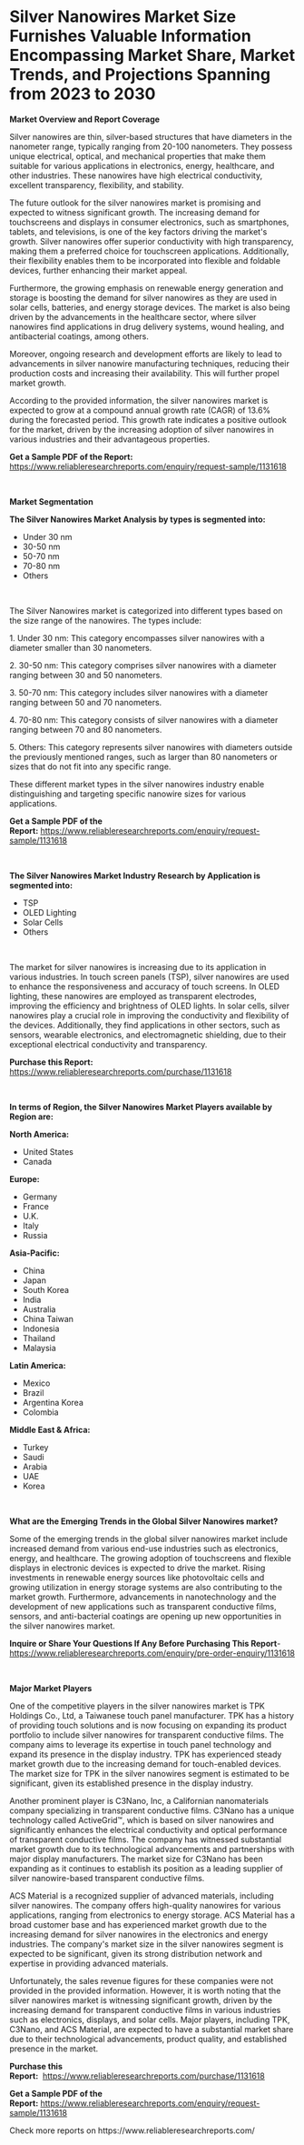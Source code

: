 <p><h1>Silver Nanowires Market Size Furnishes Valuable Information Encompassing Market Share, Market Trends, and Projections Spanning from 2023 to 2030</h1></p><p><strong>Market Overview and Report Coverage</strong></p>
<p><p>Silver nanowires are thin, silver-based structures that have diameters in the nanometer range, typically ranging from 20-100 nanometers. They possess unique electrical, optical, and mechanical properties that make them suitable for various applications in electronics, energy, healthcare, and other industries. These nanowires have high electrical conductivity, excellent transparency, flexibility, and stability.</p><p>The future outlook for the silver nanowires market is promising and expected to witness significant growth. The increasing demand for touchscreens and displays in consumer electronics, such as smartphones, tablets, and televisions, is one of the key factors driving the market's growth. Silver nanowires offer superior conductivity with high transparency, making them a preferred choice for touchscreen applications. Additionally, their flexibility enables them to be incorporated into flexible and foldable devices, further enhancing their market appeal.</p><p>Furthermore, the growing emphasis on renewable energy generation and storage is boosting the demand for silver nanowires as they are used in solar cells, batteries, and energy storage devices. The market is also being driven by the advancements in the healthcare sector, where silver nanowires find applications in drug delivery systems, wound healing, and antibacterial coatings, among others.</p><p>Moreover, ongoing research and development efforts are likely to lead to advancements in silver nanowire manufacturing techniques, reducing their production costs and increasing their availability. This will further propel market growth.</p><p>According to the provided information, the silver nanowires market is expected to grow at a compound annual growth rate (CAGR) of 13.6% during the forecasted period. This growth rate indicates a positive outlook for the market, driven by the increasing adoption of silver nanowires in various industries and their advantageous properties.</p></p>
<p><strong>Get a Sample PDF of the Report:</strong> <a href="https://www.reliableresearchreports.com/enquiry/request-sample/1131618">https://www.reliableresearchreports.com/enquiry/request-sample/1131618</a></p>
<p>&nbsp;</p>
<p><strong>Market Segmentation</strong></p>
<p><strong>The Silver Nanowires Market Analysis by types is segmented into:</strong></p>
<p><ul><li>Under 30 nm</li><li>30-50 nm</li><li>50-70 nm</li><li>70-80 nm</li><li>Others</li></ul></p>
<p>&nbsp;</p>
<p><p>The Silver Nanowires market is categorized into different types based on the size range of the nanowires. The types include:</p><p>1. Under 30 nm: This category encompasses silver nanowires with a diameter smaller than 30 nanometers.</p><p>2. 30-50 nm: This category comprises silver nanowires with a diameter ranging between 30 and 50 nanometers.</p><p>3. 50-70 nm: This category includes silver nanowires with a diameter ranging between 50 and 70 nanometers.</p><p>4. 70-80 nm: This category consists of silver nanowires with a diameter ranging between 70 and 80 nanometers.</p><p>5. Others: This category represents silver nanowires with diameters outside the previously mentioned ranges, such as larger than 80 nanometers or sizes that do not fit into any specific range.</p><p>These different market types in the silver nanowires industry enable distinguishing and targeting specific nanowire sizes for various applications.</p></p>
<p><strong>Get a Sample PDF of the Report:</strong>&nbsp;<a href="https://www.reliableresearchreports.com/enquiry/request-sample/1131618">https://www.reliableresearchreports.com/enquiry/request-sample/1131618</a></p>
<p>&nbsp;</p>
<p><strong>The Silver Nanowires Market Industry Research by Application is segmented into:</strong></p>
<p><ul><li>TSP</li><li>OLED Lighting</li><li>Solar Cells</li><li>Others</li></ul></p>
<p>&nbsp;</p>
<p><p>The market for silver nanowires is increasing due to its application in various industries. In touch screen panels (TSP), silver nanowires are used to enhance the responsiveness and accuracy of touch screens. In OLED lighting, these nanowires are employed as transparent electrodes, improving the efficiency and brightness of OLED lights. In solar cells, silver nanowires play a crucial role in improving the conductivity and flexibility of the devices. Additionally, they find applications in other sectors, such as sensors, wearable electronics, and electromagnetic shielding, due to their exceptional electrical conductivity and transparency.</p></p>
<p><strong>Purchase this Report:</strong>&nbsp; <a href="https://www.reliableresearchreports.com/purchase/1131618">https://www.reliableresearchreports.com/purchase/1131618</a></p>
<p>&nbsp;</p>
<p><strong>In terms of Region, the Silver Nanowires Market Players available by Region are:</strong></p>
<p>
    <p> <strong> North America: </strong>
        <ul>
            <li>United States</li>
            <li>Canada</li>
        </ul>
        </p> 
    <p> <strong> Europe: </strong>
        <ul>
            <li>Germany</li>
            <li>France</li>
            <li>U.K.</li>
            <li>Italy</li>
            <li>Russia</li>
        </ul>
        </p> 
    <p> <strong> Asia-Pacific: </strong>
        <ul>
            <li>China</li>
            <li>Japan</li>
            <li>South Korea</li>
            <li>India</li>
            <li>Australia</li>
            <li>China Taiwan</li>
            <li>Indonesia</li>
            <li>Thailand</li>
            <li>Malaysia</li>
        </ul>
        </p> 
    <p> <strong> Latin America: </strong>
        <ul>
            <li>Mexico</li>
            <li>Brazil</li>
            <li>Argentina Korea</li>
            <li>Colombia</li>
        </ul>
        </p> 
    <p> <strong> Middle East & Africa: </strong>
        <ul>
            <li>Turkey</li>
            <li>Saudi</li>
            <li>Arabia</li>
            <li>UAE</li>
            <li>Korea</li>
        </ul>
    </p>
    </p>
<p>&nbsp;</p>
<p><strong>What are the Emerging Trends in the Global Silver Nanowires market?</strong></p>
<p><p>Some of the emerging trends in the global silver nanowires market include increased demand from various end-use industries such as electronics, energy, and healthcare. The growing adoption of touchscreens and flexible displays in electronic devices is expected to drive the market. Rising investments in renewable energy sources like photovoltaic cells and growing utilization in energy storage systems are also contributing to the market growth. Furthermore, advancements in nanotechnology and the development of new applications such as transparent conductive films, sensors, and anti-bacterial coatings are opening up new opportunities in the silver nanowires market.</p></p>
<p><strong>Inquire or Share Your Questions If Any Before Purchasing This Report</strong>- <a href="https://www.reliableresearchreports.com/enquiry/pre-order-enquiry/1131618">https://www.reliableresearchreports.com/enquiry/pre-order-enquiry/1131618</a></p>
<p>&nbsp;</p>
<p><strong>Major Market Players</strong></p>
<p><p>One of the competitive players in the silver nanowires market is TPK Holdings Co., Ltd, a Taiwanese touch panel manufacturer. TPK has a history of providing touch solutions and is now focusing on expanding its product portfolio to include silver nanowires for transparent conductive films. The company aims to leverage its expertise in touch panel technology and expand its presence in the display industry. TPK has experienced steady market growth due to the increasing demand for touch-enabled devices. The market size for TPK in the silver nanowires segment is estimated to be significant, given its established presence in the display industry.</p><p>Another prominent player is C3Nano, Inc, a Californian nanomaterials company specializing in transparent conductive films. C3Nano has a unique technology called ActiveGrid™, which is based on silver nanowires and significantly enhances the electrical conductivity and optical performance of transparent conductive films. The company has witnessed substantial market growth due to its technological advancements and partnerships with major display manufacturers. The market size for C3Nano has been expanding as it continues to establish its position as a leading supplier of silver nanowire-based transparent conductive films.</p><p>ACS Material is a recognized supplier of advanced materials, including silver nanowires. The company offers high-quality nanowires for various applications, ranging from electronics to energy storage. ACS Material has a broad customer base and has experienced market growth due to the increasing demand for silver nanowires in the electronics and energy industries. The company's market size in the silver nanowires segment is expected to be significant, given its strong distribution network and expertise in providing advanced materials.</p><p>Unfortunately, the sales revenue figures for these companies were not provided in the provided information. However, it is worth noting that the silver nanowires market is witnessing significant growth, driven by the increasing demand for transparent conductive films in various industries such as electronics, displays, and solar cells. Major players, including TPK, C3Nano, and ACS Material, are expected to have a substantial market share due to their technological advancements, product quality, and established presence in the market.</p></p>
<p><strong>Purchase this Report:</strong>&nbsp;&nbsp;<a href="https://www.reliableresearchreports.com/purchase/1131618">https://www.reliableresearchreports.com/purchase/1131618</a></p>
<p></p>
<p><strong>Get a Sample PDF of the Report:</strong>&nbsp;<a href="https://www.reliableresearchreports.com/enquiry/request-sample/1131618">https://www.reliableresearchreports.com/enquiry/request-sample/1131618</a></p>
<p>Check more reports on https://www.reliableresearchreports.com/</p>